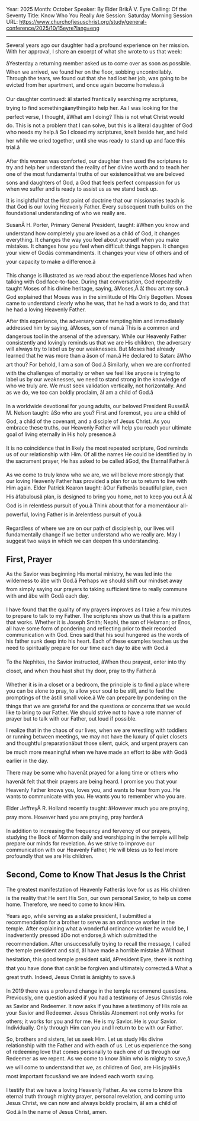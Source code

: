 Year: 2025
Month: October
Speaker: By Elder BrikÂ V. Eyre
Calling: Of the Seventy
Title: Know Who You Really Are
Session: Saturday Morning Session
URL: https://www.churchofjesuschrist.org/study/general-conference/2025/10/15eyre?lang=eng

---

Several years ago our daughter had a profound experience on her mission. With her approval, I share an excerpt of what she wrote to us that week:

âYesterday a returning member asked us to come over as soon as possible. When we arrived, we found her on the floor, sobbing uncontrollably. Through the tears, we found out that she had lost her job, was going to be evicted from her apartment, and once again become homeless.â

Our daughter continued: âI started frantically searching my scriptures, trying to find somethingâanythingâto help her. As I was looking for the perfect verse, I thought, âWhat am I doing? This is not what Christ would do. This is not a problem that I can solve, but this is a literal daughter of God who needs my help.â So I closed my scriptures, knelt beside her, and held her while we cried together, until she was ready to stand up and face this trial.â

After this woman was comforted, our daughter then used the scriptures to try and help her understand the reality of her divine worth and to teach her one of the most fundamental truths of our existenceâthat we are beloved sons and daughters of God, a God that feels perfect compassion for us when we suffer and is ready to assist us as we stand back up.

It is insightful that the first point of doctrine that our missionaries teach is that God is our loving Heavenly Father. Every subsequent truth builds on the foundational understanding of who we really are.

SusanÂ H. Porter, Primary General President, taught: âWhen you know and understand how completely you are loved as a child of God, it changes everything. It changes the way you feel about yourself when you make mistakes. It changes how you feel when difficult things happen. It changes your view of Godâs commandments. It changes your view of others and of your capacity to make a difference.â

This change is illustrated as we read about the experience Moses had when talking with God face-to-face. During that conversation, God repeatedly taught Moses of his divine heritage, saying, âMoses,Â â¦ thou art my son.â God explained that Moses was in the similitude of His Only Begotten. Moses came to understand clearly who he was, that he had a work to do, and that he had a loving Heavenly Father.

After this experience, the adversary came tempting him and immediately addressed him by saying, âMoses, son of man.â This is a common and dangerous tool in the arsenal of the adversary. While our Heavenly Father consistently and lovingly reminds us that we are His children, the adversary will always try to label us by our weaknesses. But Moses had already learned that he was more than a âson of man.â He declared to Satan: âWho art thou? For behold, I am a son of God.â Similarly, when we are confronted with the challenges of mortality or when we feel like anyone is trying to label us by our weaknesses, we need to stand strong in the knowledge of who we truly are. We must seek validation vertically, not horizontally. And as we do, we too can boldly proclaim, âI am a child of God.â

In a worldwide devotional for young adults, our beloved President RussellÂ M. Nelson taught: âSo who are you? First and foremost, you are a child of God, a child of the covenant, and a disciple of Jesus Christ. As you embrace these truths, our Heavenly Father will help you reach your ultimate goal of living eternally in His holy presence.â

It is no coincidence that in likely the most repeated scripture, God reminds us of our relationship with Him. Of all the names He could be identified by in the sacrament prayer, He has asked to be called âGod, the Eternal Father.â

As we come to truly know who we are, we will believe more strongly that our loving Heavenly Father has provided a plan for us to return to live with Him again. Elder Patrick Kearon taught: âOur Fatherâs beautiful plan, even His âfabulousâ plan, is designed to bring you home, not to keep you out.Â â¦ God is in relentless pursuit of you.â Think about that for a momentâour all-powerful, loving Father is in ârelentless pursuit of you.â

Regardless of where we are on our path of discipleship, our lives will fundamentally change if we better understand who we really are. May I suggest two ways in which we can deepen this understanding.


## First, Prayer

As the Savior was beginning His mortal ministry, he was led into the wilderness to âbe with God.â Perhaps we should shift our mindset away from simply saying our prayers to taking sufficient time to really commune with and âbe with Godâ each day.

I have found that the quality of my prayers improves as I take a few minutes to prepare to talk to my Father. The scriptures show us that this is a pattern that works. Whether it is Joseph Smith; Nephi, the son of Helaman; or Enos, all have some form of pondering and reflecting prior to their recorded communication with God. Enos said that his soul hungered as the words of his father sunk deep into his heart. Each of these examples teaches us the need to spiritually prepare for our time each day to âbe with God.â

To the Nephites, the Savior instructed, âWhen thou prayest, enter into thy closet, and when thou hast shut thy door, pray to thy Father.â

Whether it is in a closet or a bedroom, the principle is to find a place where you can be alone to pray, to allow your soul to be still, and to feel the promptings of the âstill small voice.â We can prepare by pondering on the things that we are grateful for and the questions or concerns that we would like to bring to our Father. We should strive not to have a rote manner of prayer but to talk with our Father, out loud if possible.

I realize that in the chaos of our lives, when we are wrestling with toddlers or running between meetings, we may not have the luxury of quiet closets and thoughtful preparationâbut those silent, quick, and urgent prayers can be much more meaningful when we have made an effort to âbe with Godâ earlier in the day.

There may be some who havenât prayed for a long time or others who havenât felt that their prayers are being heard. I promise you that your Heavenly Father knows you, loves you, and wants to hear from you. He wants to communicate with you. He wants you to remember who you are.

Elder JeffreyÂ R. Holland recently taught: âHowever much you are praying, pray more. However hard you are praying, pray harder.â

In addition to increasing the frequency and fervency of our prayers, studying the Book of Mormon daily and worshipping in the temple will help prepare our minds for revelation. As we strive to improve our communication with our Heavenly Father, He will bless us to feel more profoundly that we are His children.


## Second, Come to Know That Jesus Is the Christ

The greatest manifestation of Heavenly Fatherâs love for us as His children is the reality that He sent His Son, our own personal Savior, to help us come home. Therefore, we need to come to know Him.

Years ago, while serving as a stake president, I submitted a recommendation for a brother to serve as an ordinance worker in the temple. After explaining what a wonderful ordinance worker he would be, I inadvertently pressed âDo not endorse,â which submitted the recommendation. After unsuccessfully trying to recall the message, I called the temple president and said, âI have made a horrible mistake.â Without hesitation, this good temple president said, âPresident Eyre, there is nothing that you have done that canât be forgiven and ultimately corrected.â What a great truth. Indeed, Jesus Christ is âmighty to save.â

In 2019 there was a profound change in the temple recommend questions. Previously, one question asked if you had a testimony of Jesus Christâs role as Savior and Redeemer. It now asks if you have a testimony of His role as your Savior and Redeemer. Jesus Christâs Atonement not only works for others; it works for you and for me. He is my Savior. He is your Savior. Individually. Only through Him can you and I return to be with our Father.

So, brothers and sisters, let us seek Him. Let us study His divine relationship with the Father and with each of us. Let us experience the song of redeeming love that comes personally to each one of us through our Redeemer as we repent. As we come to know âhim who is mighty to save,â we will come to understand that we, as children of God, are His joyâHis most important focusâand we are indeed each worth saving.

I testify that we have a loving Heavenly Father. As we come to know this eternal truth through mighty prayer, personal revelation, and coming unto Jesus Christ, we can now and always boldly proclaim, âI am a child of God.â In the name of Jesus Christ, amen.